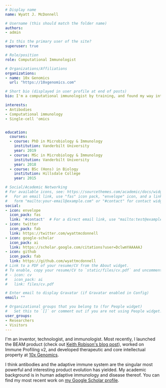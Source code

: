 ```yaml
---
# Display name
name: Wyatt J. McDonnell

# Username (this should match the folder name)
authors:
- admin

# Is this the primary user of the site?
superuser: true

# Role/position
role: Computational Immunologist

# Organizations/Affiliations
organizations:
- name: 10x Genomics
  url: "https://10xgenomics.com"

# Short bio (displayed in user profile at end of posts)
bio: I'm a computational immunologist by training, and found my way into biotechnology as an inventor and technologist along the way. I'm interested in impactful work that improves human health by harnessing human adaptive immunity.

interests:
- Antibodies
- Computational immunology
- Single-cell 'omics


education:
  courses:
  - course: PhD in Microbiology & Immunology
    institution: Vanderbilt University
    year: 2019
  - course: MSc in Microbiology & Immunology
    institution: Vanderbilt University
    year: 2018
  - course: BSc (Hons) in Biology
    institution: Hillsdale College
    year: 2015

# Social/Academic Networking
# For available icons, see: https://sourcethemes.com/academic/docs/widgets/#icons
#   For an email link, use "fas" icon pack, "envelope" icon, and a link in the
#   form "mailto:your-email@example.com" or "#contact" for contact widget.
social:
- icon: envelope
  icon_pack: fas
  link: '#contact'  # For a direct email link, use "mailto:test@example.org".
- icon: twitter
  icon_pack: fab
  link: https://twitter.com/wyattmcdonnell
- icon: google-scholar
  icon_pack: ai
  link: https://scholar.google.com/citations?user=DclwmYAAAAAJ
- icon: github
  icon_pack: fab
  link: https://github.com/wyattmcdonnell
# Link to a PDF of your resume/CV from the About widget.
# To enable, copy your resume/CV to `static/files/cv.pdf` and uncomment the lines below.
# - icon: cv
#   icon_pack: ai
#   link: files/cv.pdf

# Enter email to display Gravatar (if Gravatar enabled in Config)
email: ""

# Organizational groups that you belong to (for People widget)
#   Set this to `[]` or comment out if you are not using People widget.
user_groups:
- Researchers
- Visitors
---
```


I'm an inventor, technologist, and immunologist. Most recently, I launched the BEAM product (check out [Keith Robison's blog post](http://omicsomics.blogspot.com/2021/02/more-details-on-10xs-sample-profiling.html)), worked on Immune Profiling v2, and developed therapeutic and core intellectual property at [10x Genomics](https://10xgenomics.com). 

I think antibodies and the adaptive immune system are the singular most powerful and interesting product evolution has yielded. My academic background is in human adaptive immunology and disease thereof. You can find my most recent work on [my Google Scholar profile](https://scholar.google.com/citations?user=DclwmYAAAAAJ&hl=en).  
